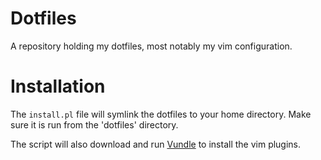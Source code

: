 Dotfiles
========

A repository holding my dotfiles, most notably my vim configuration.

Installation
============

The `install.pl` file will symlink the dotfiles to your home directory. Make sure it is run from the 'dotfiles' directory.

The script will also download and run [Vundle][1] to install the vim plugins.

[1]: http://github.com/gmarik/vundle

